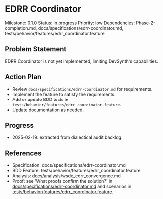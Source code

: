 # EDRR Coordinator
Milestone: 0.1.0
Status: in progress
Priority: low
Dependencies: Phase-2-completion.md, docs/specifications/edrr-coordinator.md, tests/behavior/features/edrr_coordinator.feature

## Problem Statement
EDRR Coordinator is not yet implemented, limiting DevSynth's capabilities.


## Action Plan
- Review `docs/specifications/edrr-coordinator.md` for requirements.
- Implement the feature to satisfy the requirements.
- Add or update BDD tests in `tests/behavior/features/edrr_coordinator.feature`.
- Update documentation as needed.

## Progress
- 2025-02-19: extracted from dialectical audit backlog.

## References
- Specification: docs/specifications/edrr-coordinator.md
- BDD Feature: tests/behavior/features/edrr_coordinator.feature
- Analysis: docs/analysis/wsde_edrr_convergence.md
- Proof: see 'What proofs confirm the solution?' in [docs/specifications/edrr-coordinator.md](../docs/specifications/edrr-coordinator.md) and scenarios in [tests/behavior/features/edrr_coordinator.feature](../tests/behavior/features/edrr_coordinator.feature).
